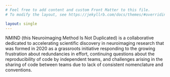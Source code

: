 ```yaml
---
# Feel free to add content and custom Front Matter to this file.
# To modify the layout, see https://jekyllrb.com/docs/themes/#overriding-theme-defaults

layout: single
---
```


NMIND (this Neuroimaging Method Is Not Duplicated) is a collaborative dedicated to accelerating scientific discovery in neuroimaging research that was formed in 2020 as a grassroots initiative responding to the growing frustration about redundancies in effort, continuing questions about the reproducibility of code by independent teams, and challenges arising in the sharing of code between teams due to lack of consistent nomenclature and conventions.
